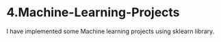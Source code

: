 # 4.Machine-Learning-Projects
I have implemented some Machine learning projects using sklearn library.
